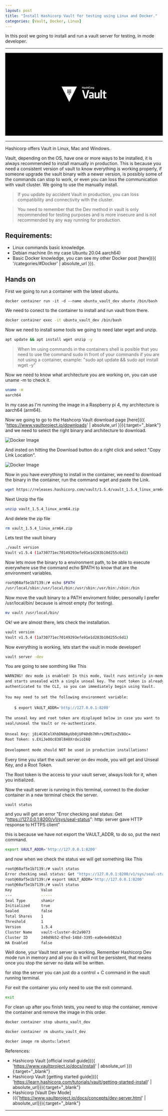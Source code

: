 ```yaml
---
layout: post
title: "Install Hashicorp Vault for testing using Linux and Docker."
categories: [Vault, Docker, Linux]
---
```

In this post we going to install and run a vault server for testing, in mode developer.

* * *

![Vault Image](/assets/images/vault.png)

* * *

Hashicorp offers Vault in Linux, Mac and Windows.

Vault, depending on the OS, have one or more ways to be installed, it is always recommended to install manually in production. This is because you need a consistent version of vault to know everything is working properly, if someone upgrade the vault binary with a newer version, is possibly some of the commands can stop to work, or even you can loss the communication with vault cluster. We going to use the manually install.

> If you update by accident Vault in production, you can loss compatibility and connectivity with the cluster.

> You need to remember that the Dev method in vault is only recommended for testing purposes and is more insecure and is not recommended by any way running for production.

## [](#header-2)Requirements:

* Linux commands basic knowledge.
* Debian machine (In my case Ubuntu 20.04 aarch64)
* Basic Docker knowledge, you can see my other Docker post [here]({{ '/categories/#Docker' | absolute_url }}).

## [](#header-2)Hands on

First we going to run a container with the latest ubuntu.

```shell
docker container run -it -d --name ubuntu_vault_dev ubuntu /bin/bash
```

We need to conect to the container to install and run vault from there.

```bash
docker container exec -it ubuntu_vault_dev /bin/bash
```

Now we need to install some tools we going to need later wget and unzip.

```bash
apt update && apt install wget unzip -y
```

> When Im using commands in the containers shell is posible that you need to use the command sudo in front of your commands if you are not using a container, example: "sudo apt update && sudo apt install wget -y"

Now we need to know what architecture you are working on, you can use uname -m to check it.

```bash
uname -m
aarch64
```
In my case as I'm running the image in a Raspberry pi 4, my architecture is aarch64 (arm64).

Now we going to go to the Hashcorp Vault download page [here]({{ 'https://www.vaultproject.io/downloads' | absolute_url }}){:target="_blank"} and we need to select the right binary and architecture to download.

![Docker Image](/assets/images/post/2020-09-25-download1.png)

And insted on hitting the Download button do a right click and select "Copy Link Location".

![Docker Image](/assets/images/post/2020-09-25-download2.png)

Now in you have everything to install in the container, we need to download the binary in the container, run the command wget and paste the Link.

```bash
wget https://releases.hashicorp.com/vault/1.5.4/vault_1.5.4_linux_arm64.zip
```
Next Unzip the file

```bash
unzip vault_1.5.4_linux_arm64.zip
```
And delete the zip file

```bash
rm vault_1.5.4_linux_arm64.zip
```

Lets test the vault binary

```bash
./vault version
Vault v1.5.4 (1a730771ec70149293efe91e1d283b10d255c6d1)
```
Now lets move the binary to a environment path, to be able to execute everywhere use the command echo $PATH to know that are the environment variables.

```bash
root@60af5e1b7139:/# echo $PATH
/usr/local/sbin:/usr/local/bin:/usr/sbin:/usr/bin:/sbin:/bin
```

Now move the vault binary to a PATH enviroment folder, personally I prefer /usr/local/bin/ because is almost empty (for testing).

```bash
mv vault /usr/local/bin/

```

Ok! we are almost there, lets check the installation.

```bash
vault version
Vault v1.5.4 (1a730771ec70149293efe91e1d283b10d255c6d1)
```

Now everything is working, lets start the vault in mode developer!

```bash
vault server -dev
```

You are going to see somthing like This

```bash
WARNING! dev mode is enabled! In this mode, Vault runs entirely in-memory
and starts unsealed with a single unseal key. The root token is already
authenticated to the CLI, so you can immediately begin using Vault.

You may need to set the following environment variable:

    $ export VAULT_ADDR='http://127.0.0.1:8200'

The unseal key and root token are displayed below in case you want to
seal/unseal the Vault or re-authenticate.

Unseal Key: j8i4C8CelXhbDN8AyUb0jUP40db7HhrvIMUTzeZV8Oc=
Root Token: s.EXiJeOOc838l848XrdxioI6Q

Development mode should NOT be used in production installations!

```

Every time you start the vault server on dev mode, you will get and Unseal Key, and a Root Token.

The Root token is the access to your vault server, always look for it, when you initialized.

Now the vault server is running in this terminal, connect to the docker container in a new terminal check the server.

```bash
vault status
```

and you will get an error "Error checking seal status: Get "https://127.0.0.1:8200/v1/sys/seal-status": http: server gave HTTP response to HTTPS client"

this is because we have not export the VAULT_ADDR, to do so, put the next command.

```bash
export VAULT_ADDR='http://127.0.0.1:8200'
```

and now when we check the status we will get something like This

```bash
root@60af5e1b7139:/# vault status
Error checking seal status: Get "https://127.0.0.1:8200/v1/sys/seal-status": http: server gave HTTP response to HTTPS client
root@60af5e1b7139:/# export VAULT_ADDR='http://127.0.0.1:8200'
root@60af5e1b7139:/# vault status
Key             Value
---             -----
Seal Type       shamir
Initialized     true
Sealed          false
Total Shares    1
Threshold       1
Version         1.5.4
Cluster Name    vault-cluster-8c2a9073
Cluster ID      240d9b52-07ed-148d-3395-ea0e4eb082a3
HA Enabled      false
```

Well done, your Vault test server is working. Remember Hashicorp Dev mode run in memory and all you do it will not be persistent, that means once you stop the server no data will be written.

for stop the server you can just do a control + C command in the vault running terminal.

For exit the container you only need to use the exit command.

```bash
exit
```

For clean up after you finish tests, you need to stop the container, remove the container and remove the image in this order.

```bash
docker container stop ubuntu_vault_dev
```

```bash
docker container rm ubuntu_vault_dev
```

```bash
docker image rm ubuntu:latest
```

References:

* Hashicorp Vault [official install guide]({{ 'https://www.vaultproject.io/docs/install' | absolute_url }}){:target="_blank"}
* Hashicorp Vault [getting started guide]({{ 'https://learn.hashicorp.com/tutorials/vault/getting-started-install' | absolute_url}}){:target="_blank"}
* Hashicorp [Vault Dev Mode]({{'https://www.vaultproject.io/docs/concepts/dev-server.html' | absolute_url}}){:target="_blank"}

* * *
